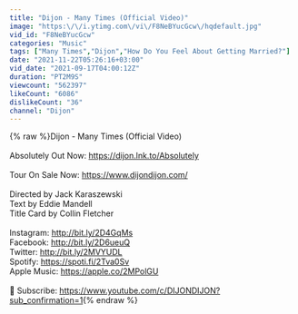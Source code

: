 ```yaml
---
title: "Dijon - Many Times (Official Video)"
image: "https:\/\/i.ytimg.com\/vi\/F8NeBYucGcw\/hqdefault.jpg"
vid_id: "F8NeBYucGcw"
categories: "Music"
tags: ["Many Times","Dijon","How Do You Feel About Getting Married?"]
date: "2021-11-22T05:26:16+03:00"
vid_date: "2021-09-17T04:00:12Z"
duration: "PT2M9S"
viewcount: "562397"
likeCount: "6086"
dislikeCount: "36"
channel: "Dijon"
---
```

{% raw %}Dijon - Many Times (Official Video)<br /><br />Absolutely Out Now: <a rel="nofollow" target="blank" href="https://dijon.lnk.to/Absolutely">https://dijon.lnk.to/Absolutely</a><br /><br />Tour On Sale Now: <a rel="nofollow" target="blank" href="https://www.dijondijon.com/">https://www.dijondijon.com/</a><br /><br />Directed by Jack Karaszewski<br />Text by Eddie Mandell<br />Title Card by Collin Fletcher<br /><br />Instagram: <a rel="nofollow" target="blank" href="http://bit.ly/2D4GqMs">http://bit.ly/2D4GqMs</a><br />Facebook: <a rel="nofollow" target="blank" href="http://bit.ly/2D6ueuQ">http://bit.ly/2D6ueuQ</a><br />Twitter: <a rel="nofollow" target="blank" href="http://bit.ly/2MVYUDL">http://bit.ly/2MVYUDL</a><br />Spotify: <a rel="nofollow" target="blank" href="https://spoti.fi/2Tva0Sv">https://spoti.fi/2Tva0Sv</a><br />Apple Music: <a rel="nofollow" target="blank" href="https://apple.co/2MPolGU">https://apple.co/2MPolGU</a><br /><br />🔔 Subscribe: <a rel="nofollow" target="blank" href="https://www.youtube.com/c/DIJONDIJON?sub_confirmation=1">https://www.youtube.com/c/DIJONDIJON?sub_confirmation=1</a>{% endraw %}
